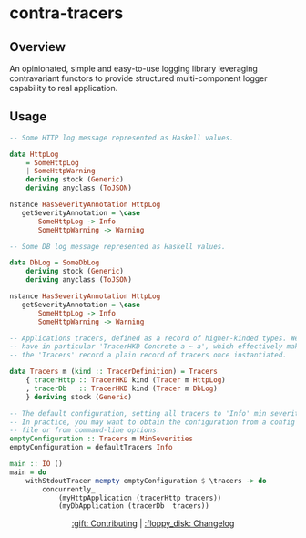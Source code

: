 # contra-tracers

## Overview 

An opinionated, simple and easy-to-use logging library leveraging contravariant functors to provide structured multi-component logger capability to real application. 

## Usage

```hs
-- Some HTTP log message represented as Haskell values.

data HttpLog
    = SomeHttpLog
    | SomeHttpWarning
    deriving stock (Generic)
    deriving anyclass (ToJSON)

nstance HasSeverityAnnotation HttpLog
   getSeverityAnnotation = \case
       SomeHttpLog -> Info
       SomeHttpWarning -> Warning

-- Some DB log message represented as Haskell values.

data DbLog = SomeDbLog
    deriving stock (Generic)
    deriving anyclass (ToJSON)

nstance HasSeverityAnnotation HttpLog
   getSeverityAnnotation = \case
       SomeHttpLog -> Info
       SomeHttpWarning -> Warning

-- Applications tracers, defined as a record of higher-kinded types. We
-- have in particular 'TracerHKD Concrete a ~ a', which effectively makes
-- the 'Tracers' record a plain record of tracers once instantiated.

data Tracers m (kind :: TracerDefinition) = Tracers
    { tracerHttp :: TracerHKD kind (Tracer m HttpLog)
    , tracerDb   :: TracerHKD kind (Tracer m DbLog)
    } deriving stock (Generic)

-- The default configuration, setting all tracers to 'Info' min severity.
-- In practice, you may want to obtain the configuration from a config
-- file or from command-line options.
emptyConfiguration :: Tracers m MinSeverities
emptyConfiguration = defaultTracers Info

main :: IO ()
main = do
    withStdoutTracer mempty emptyConfiguration $ \tracers -> do
        concurrently_
            (myHttpApplication (tracerHttp tracers))
            (myDbApplication (tracerDb  tracers))
```

<p align="center">
  <a href="../../../CONTRIBUTING.md">:gift: Contributing</a>
  |
  <a href="CHANGELOG.md">:floppy_disk: Changelog</a>
</p>
